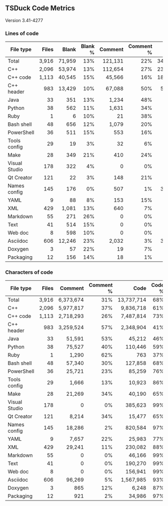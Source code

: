 ## TSDuck Code Metrics

Version 3.41-4277

### Lines of code

| File type     |      Files |      Blank |   Blank % |    Comment | Comment % |       Code |    Code % |      Total |
| ------------- | ---------: | ---------: | --------: | ---------: | --------: | ---------: | --------: | ---------: |
| Total         |      3,916 |     71,959 |       13% |    121,131 |       22% |    340,017 |       63% |    533,107 |
| C++           |      2,096 |     53,974 |       13% |    112,654 |       27% |    236,351 |       58% |    402,979 |
| C++ code      |      1,113 |     40,545 |       15% |     45,566 |       16% |    183,642 |       68% |    269,753 |
| C++ header    |        983 |     13,429 |       10% |     67,088 |       50% |     52,709 |       39% |    133,226 |
| Java          |         33 |        351 |       13% |      1,234 |       48% |        981 |       38% |      2,566 |
| Python        |         38 |        562 |       11% |      1,631 |       34% |      2,533 |       53% |      4,726 |
| Ruby          |          1 |          6 |       10% |         21 |       38% |         28 |       50% |         55 |
| Bash shell    |         48 |        656 |       12% |      1,079 |       20% |      3,426 |       66% |      5,161 |
| PowerShell    |         36 |        511 |       15% |        553 |       16% |      2,305 |       68% |      3,369 |
| Tools config  |         29 |         19 |        3% |         32 |        6% |        442 |       89% |        493 |
| Make          |         28 |        349 |       21% |        410 |       24% |        898 |       54% |      1,657 |
| Visual Studio |        178 |        322 |        4% |          0 |        0% |      7,161 |       95% |      7,483 |
| Qt Creator    |        121 |         22 |        3% |        148 |       21% |        527 |       75% |        697 |
| Names config  |        145 |        176 |        0% |        507 |        1% |     30,133 |       97% |     30,816 |
| YAML          |          9 |         88 |        8% |        153 |       15% |        755 |       75% |        996 |
| XML           |        429 |      1,081 |       13% |        640 |        7% |      6,521 |       79% |      8,242 |
| Markdown      |         55 |        271 |       26% |          0 |        0% |        771 |       73% |      1,042 |
| Text          |         41 |        514 |       15% |          0 |        0% |      2,880 |       84% |      3,394 |
| Web doc       |          8 |        598 |       10% |          0 |        0% |      5,025 |       89% |      5,623 |
| Asciidoc      |        606 |     12,246 |       23% |      2,032 |        3% |     38,171 |       72% |     52,449 |
| Doxygen       |          3 |         57 |       22% |         19 |        7% |        178 |       70% |        254 |
| Packaging     |         12 |        156 |       14% |         18 |        1% |        931 |       84% |      1,105 |

### Characters of code

| File type     |      Files |    Comment | Comment % |       Code |    Code % |      Total |
| ------------- | ---------: | ---------: | --------: | ---------: | --------: | ---------: |
| Total         |      3,916 |  6,373,674 |       31% | 13,737,714 |       68% | 20,183,400 |
| C++           |      2,096 |  5,977,817 |       37% |  9,836,718 |       61% | 15,868,513 |
| C++ code      |      1,113 |  2,718,293 |       26% |  7,487,814 |       73% | 10,246,652 |
| C++ header    |        983 |  3,259,524 |       57% |  2,348,904 |       41% |  5,621,861 |
| Java          |         33 |     51,591 |       53% |     45,212 |       46% |     97,154 |
| Python        |         38 |     75,527 |       40% |    110,446 |       59% |    186,559 |
| Ruby          |          1 |      1,290 |       62% |        763 |       37% |      2,059 |
| Bash shell    |         48 |     57,340 |       30% |    127,858 |       68% |    185,854 |
| PowerShell    |         36 |     25,721 |       23% |     85,259 |       76% |    111,491 |
| Tools config  |         29 |      1,666 |       13% |     10,923 |       86% |     12,608 |
| Make          |         28 |     21,269 |       34% |     40,190 |       65% |     61,808 |
| Visual Studio |        178 |          0 |        0% |    385,623 |       99% |    385,961 |
| Qt Creator    |        121 |      8,214 |       34% |     15,477 |       65% |     23,713 |
| Names config  |        145 |     18,286 |        2% |    820,584 |       97% |    839,046 |
| YAML          |          9 |      7,657 |       22% |     25,983 |       77% |     33,728 |
| XML           |        429 |     29,241 |       11% |    230,082 |       88% |    260,412 |
| Markdown      |         55 |          0 |        0% |     46,166 |       99% |     46,437 |
| Text          |         41 |          0 |        0% |    190,270 |       99% |    190,785 |
| Web doc       |          8 |          0 |        0% |    156,941 |       99% |    157,539 |
| Asciidoc      |        606 |     96,269 |        5% |  1,567,985 |       93% |  1,676,500 |
| Doxygen       |          3 |        865 |       12% |      6,248 |       87% |      7,170 |
| Packaging     |         12 |        921 |        2% |     34,986 |       97% |     36,063 |
